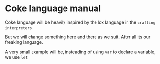 # Coke language manual

Coke language will be heavily inspired by the lox language in the `crafting interpreters`.

But we will change something here and there as we suit. After all its our freaking language.

A very small example will be, insteading of using `var` to declare a variable, we use `let`